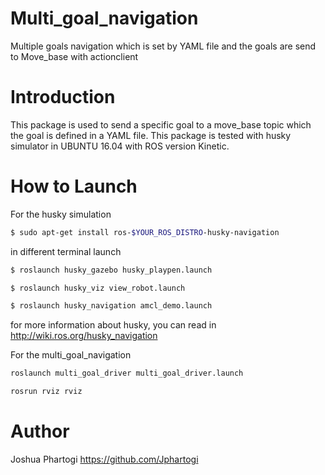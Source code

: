 # Multi_goal_navigation
Multiple goals navigation which is set by YAML file and the goals are send to Move_base with actionclient

# Introduction

This package is used to send a specific goal to a move_base topic which the goal is defined in a YAML file. This package is tested with 
husky simulator in UBUNTU 16.04 with ROS version Kinetic.

# How to Launch
For the husky simulation
```bash
$ sudo apt-get install ros-$YOUR_ROS_DISTRO-husky-navigation
```
in different terminal launch
```bash
$ roslaunch husky_gazebo husky_playpen.launch
```
```bash
$ roslaunch husky_viz view_robot.launch
```
```bash
$ roslaunch husky_navigation amcl_demo.launch 
```
for more information about husky, you can read in http://wiki.ros.org/husky_navigation


For the multi_goal_navigation
```bash
roslaunch multi_goal_driver multi_goal_driver.launch 

rosrun rviz rviz

```

# Author
Joshua Phartogi https://github.com/Jphartogi
